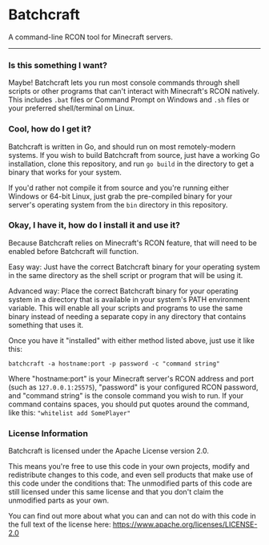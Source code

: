 # Batchcraft

A command-line RCON tool for Minecraft servers.

-----

### Is this something I want?
Maybe! Batchcraft lets you run most console commands through shell scripts or other programs that can't interact with Minecraft's RCON natively. This includes `.bat` files or Command Prompt on Windows and `.sh` files or your preferred shell/terminal on Linux.

### Cool, how do I get it?
Batchcraft is written in Go, and should run on most remotely-modern systems. If you wish to build Batchcraft from source, just have a working Go installation, clone this repository, and run `go build` in the directory to get a binary that works for your system.

If you'd rather not compile it from source and you're running either Windows or 64-bit Linux, just grab the pre-compiled binary for your server's operating system from the `bin` directory in this repository.

### Okay, I have it, how do I install it and use it?
Because Batchcraft relies on Minecraft's RCON feature, that will need to be enabled before Batchcraft will function.

Easy way: Just have the correct Batchcraft binary for your operating system in the same directory as the shell script or program that will be using it.

Advanced way: Place the correct Batchcraft binary for your operating system in a directory that is available in your system's PATH environment variable. This will enable all your scripts and programs to use the same binary instead of needing a separate copy in any directory that contains something that uses it.

Once you have it "installed" with either method listed above, just use it like this:

`batchcraft -a hostname:port -p password -c "command string"`

Where "hostname:port" is your Minecraft server's RCON address and port (such as `127.0.0.1:25575`), "password" is your configured RCON password, and "command string" is the console command you wish to run. If your command contains spaces, you should put quotes around the command, like this: `"whitelist add SomePlayer"`

### License Information
Batchcraft is licensed under the Apache License version 2.0.

This means you're free to use this code in your own projects, modify and redistribute changes to this code, and even sell products that make use of this code under the conditions that: The unmodified parts of this code are still licensed under this same license and that you don't claim the unmodified parts as your own.

You can find out more about what you can and can not do with this code in the full text of the license here:
https://www.apache.org/licenses/LICENSE-2.0
